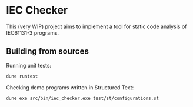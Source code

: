 # IEC Checker
This (very WIP) project aims to implement a tool for static code analysis of IEC61131-3 programs.

## Building from sources

Running unit tests:
```bash
dune runtest
```

Checking demo programs written in Structured Text:
```bash
dune exe src/bin/iec_checker.exe test/st/configurations.st
```
